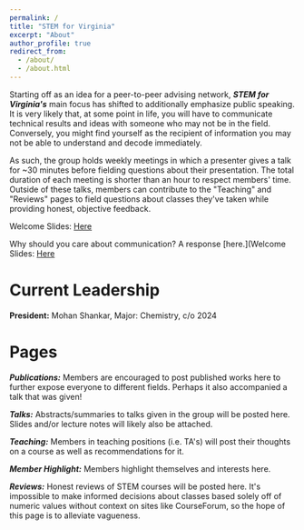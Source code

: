 ```yaml
---
permalink: /
title: "STEM for Virginia"
excerpt: "About"
author_profile: true
redirect_from: 
  - /about/
  - /about.html
---
```


Starting off as an idea for a peer-to-peer advising network, ***STEM for Virginia's*** main focus has shifted to additionally emphasize public speaking. It is very likely that, at some point in life, you will have to communicate technical results and ideas with someone who may not be in the field. Conversely, you might find yourself as the recipient of information you may not be able to understand and decode immediately. 

As such, the group holds weekly meetings in which a presenter gives a talk for ~30 minutes before fielding questions about their presentation. The total duration of each meeting is shorter than an hour to respect members' time. Outside of these talks, members can contribute to the "Teaching" and "Reviews" pages to field questions about classes they've taken while providing honest, objective feedback.

Welcome Slides: [Here](http://stemforvirginia.github.io/welcome/welcome.html)

Why should you care about communication? A response [here.](Welcome Slides: [Here](http://stemforvirginia.github.io/welcome/why.html)

Current Leadership
======
**President:** Mohan Shankar, Major: Chemistry, c/o 2024

Pages
======
***Publications:*** Members are encouraged to post published works here to further expose everyone to different fields. Perhaps it also accompanied a talk that was given!

***Talks:*** Abstracts/summaries to talks given in the group will be posted here. Slides and/or lecture notes will likely also be attached.

***Teaching:*** Members in teaching positions (i.e. TA's) will post their thoughts on a course as well as recommendations for it.

***Member Highlight:*** Members highlight themselves and interests here.

***Reviews:*** Honest reviews of STEM courses will be posted here. It's impossible to make informed decisions about classes based solely off of numeric values without context on sites like CourseForum, so the hope of this page is to alleviate vagueness.
